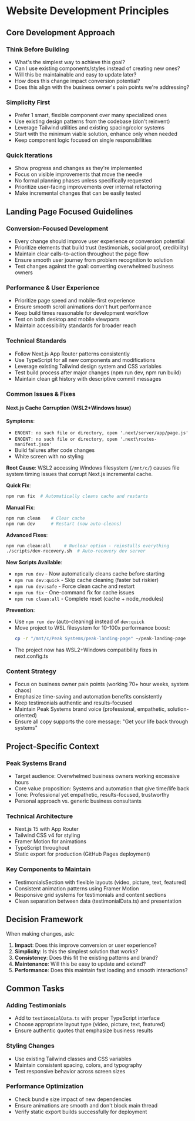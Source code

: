 # Website Development Principles

## Core Development Approach

### Think Before Building
- What's the simplest way to achieve this goal?
- Can I use existing components/styles instead of creating new ones?
- Will this be maintainable and easy to update later?
- How does this change impact conversion potential?
- Does this align with the business owner's pain points we're addressing?

### Simplicity First
- Prefer 1 smart, flexible component over many specialized ones
- Use existing design patterns from the codebase (don't reinvent)
- Leverage Tailwind utilities and existing spacing/color systems
- Start with the minimum viable solution, enhance only when needed
- Keep component logic focused on single responsibilities

### Quick Iterations
- Show progress and changes as they're implemented
- Focus on visible improvements that move the needle
- No formal planning phases unless specifically requested
- Prioritize user-facing improvements over internal refactoring
- Make incremental changes that can be easily tested

## Landing Page Focused Guidelines

### Conversion-Focused Development
- Every change should improve user experience or conversion potential
- Prioritize elements that build trust (testimonials, social proof, credibility)
- Maintain clear calls-to-action throughout the page flow
- Ensure smooth user journey from problem recognition to solution
- Test changes against the goal: converting overwhelmed business owners

### Performance & User Experience
- Prioritize page speed and mobile-first experience
- Ensure smooth scroll animations don't hurt performance
- Keep build times reasonable for development workflow
- Test on both desktop and mobile viewports
- Maintain accessibility standards for broader reach

### Technical Standards
- Follow Next.js App Router patterns consistently
- Use TypeScript for all new components and modifications
- Leverage existing Tailwind design system and CSS variables
- Test build process after major changes (npm run dev, npm run build)
- Maintain clean git history with descriptive commit messages

### Common Issues & Fixes

#### Next.js Cache Corruption (WSL2+Windows Issue)
**Symptoms**: 
- `ENOENT: no such file or directory, open '.next/server/app/page.js'`
- `ENOENT: no such file or directory, open '.next\routes-manifest.json'` 
- Build failures after code changes
- White screen with no styling

**Root Cause**: WSL2 accessing Windows filesystem (`/mnt/c/`) causes file system timing issues that corrupt Next.js incremental cache.

**Quick Fix**:
```bash
npm run fix  # Automatically cleans cache and restarts
```

**Manual Fix**:
```bash
npm run clean    # Clear cache
npm run dev      # Restart (now auto-cleans)
```

**Advanced Fixes**:
```bash
npm run clean:all     # Nuclear option - reinstalls everything
./scripts/dev-recovery.sh  # Auto-recovery dev server
```

**New Scripts Available**:
- `npm run dev` - Now automatically cleans cache before starting
- `npm run dev:quick` - Skip cache cleaning (faster but riskier)  
- `npm run dev:safe` - Force clean cache and restart
- `npm run fix` - One-command fix for cache issues
- `npm run clean:all` - Complete reset (cache + node_modules)

**Prevention**: 
- Use `npm run dev` (auto-cleaning) instead of `dev:quick`
- Move project to WSL filesystem for 10-100x performance boost:
  ```bash
  cp -r "/mnt/c/Peak Systems/peak-landing-page" ~/peak-landing-page
  ```
- The project now has WSL2+Windows compatibility fixes in next.config.ts

### Content Strategy
- Focus on business owner pain points (working 70+ hour weeks, system chaos)
- Emphasize time-saving and automation benefits consistently
- Keep testimonials authentic and results-focused
- Maintain Peak Systems brand voice (professional, empathetic, solution-oriented)
- Ensure all copy supports the core message: "Get your life back through systems"

## Project-Specific Context

### Peak Systems Brand
- Target audience: Overwhelmed business owners working excessive hours
- Core value proposition: Systems and automation that give time/life back  
- Tone: Professional yet empathetic, results-focused, trustworthy
- Personal approach vs. generic business consultants

### Technical Architecture
- Next.js 15 with App Router
- Tailwind CSS v4 for styling
- Framer Motion for animations
- TypeScript throughout
- Static export for production (GitHub Pages deployment)

### Key Components to Maintain
- TestimonialsSection with flexible layouts (video, picture, text, featured)
- Consistent animation patterns using Framer Motion
- Responsive grid systems for testimonials and content sections
- Clean separation between data (testimonialData.ts) and presentation

## Decision Framework

When making changes, ask:
1. **Impact**: Does this improve conversion or user experience?
2. **Simplicity**: Is this the simplest solution that works?
3. **Consistency**: Does this fit the existing patterns and brand?
4. **Maintenance**: Will this be easy to update and extend?
5. **Performance**: Does this maintain fast loading and smooth interactions?

## Common Tasks

### Adding Testimonials
- Add to `testimonialData.ts` with proper TypeScript interface
- Choose appropriate layout type (video, picture, text, featured)
- Ensure authentic quotes that emphasize business results

### Styling Changes  
- Use existing Tailwind classes and CSS variables
- Maintain consistent spacing, colors, and typography
- Test responsive behavior across screen sizes

### Performance Optimization
- Check bundle size impact of new dependencies
- Ensure animations are smooth and don't block main thread
- Verify static export builds successfully for deployment